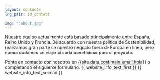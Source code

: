 ```yaml
---
layout: contacts
lng_pair: id_contact

img: ":about.jpg"
---
```

Nuestro equipo actualmente está basado principalmente entre España, Reino Unido y Francia.
De acuerdo con nuestra política de Sostenibilidad, realizamos gran parte de nuestro negocio
fuera de Europa en línea, pero nunca dudamos en viajar si sería beneficioso para el proyecto.

Ponte en contacto con nosotros en <a class="link" href="mailto:{{site.data.conf.main.email.hola}}">{{site.data.conf.main.email.hola}}</a> o completando el siguiente formulario.
{{ website_info_text_first }}
{{ website_info_text_second }}